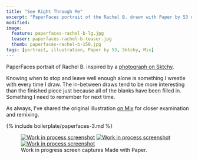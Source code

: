 ```yaml
---
title: "See Right Through Me"
excerpt: "PaperFaces portrait of the Rachel B. drawn with Paper by 53 on an iPad."
modified: 
image: 
  feature: paperfaces-rachel-b-lg.jpg
  teaser: paperfaces-rachel-b-teaser.jpg
  thumb: paperfaces-rachel-b-150.jpg
tags: [portrait, illustration, Paper by 53, Sktchy, Mix]
---
```


PaperFaces portrait of Rachel B. inspired by a [photograph on Sktchy](http://sktchy.com/Ptkxs).

Knowing when to stop and leave well enough alone is something I wrestle with every time I draw. The in-between draws tend to be more interesting than the finished piece just because all of the blanks have been filled in. Something I need to remember for next time.

As always, I've shared the original illustration [on Mix](https://mix.fiftythree.com/11098-Michael-Rose/1795397) for closer examination and remixing.

{% include boilerplate/paperfaces-3.md %}

<figure class="third">
  <a href="{{ site.url }}/assets/images/paperfaces-rachel-b-process-1-lg.jpg"><img src="{{ site.url }}/assets/images/paperfaces-rachel-b-process-1-600.jpg" alt="Work in process screenshot"></a>
  <a href="{{ site.url }}/assets/images/paperfaces-rachel-b-process-2-lg.jpg"><img src="{{ site.url }}/assets/images/paperfaces-rachel-b-process-2-600.jpg" alt="Work in process screenshot"></a>
  <a href="{{ site.url }}/assets/images/paperfaces-rachel-b-process-3-lg.jpg"><img src="{{ site.url }}/assets/images/paperfaces-rachel-b-process-3-600.jpg" alt="Work in process screenshot"></a>
  <figcaption>Work in progress screen captures Made with Paper.</figcaption>
</figure>
